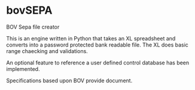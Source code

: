 # bovSEPA
BOV Sepa file creator

This is an engine written in Python that takes an XL spreadsheet and converts into a password protected bank readable file.  The XL does basic range chaecking and validations.

An optional feature to reference a user defined control database has been implemented.

Specifications based upon BOV provide document.



